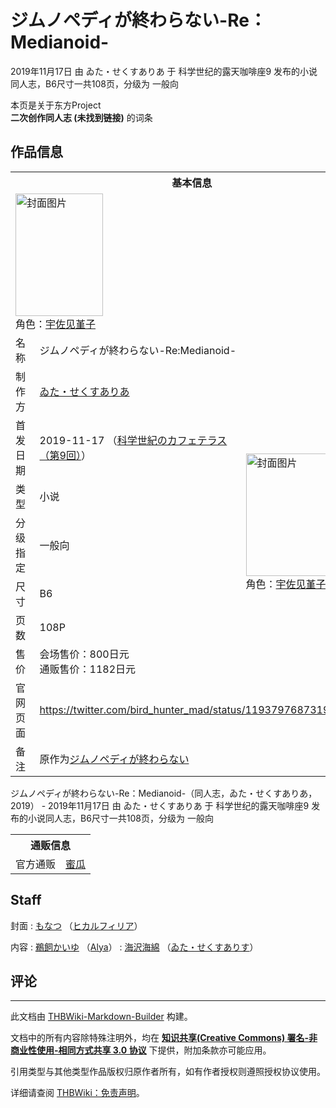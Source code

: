 # ジムノペディが終わらない-Re：Medianoid-

<!-- source html: G:\repos\THBWiki-Markdown-Builder\THBWikiMarkdown\Temp\main\6\62\ns0%3A%E3%82%B8%E3%83%A0%E3%83%8E%E3%83%9A%E3%83%87%E3%82%A3%E3%81%8C%E7%B5%82%E3%82%8F%E3%82%89%E3%81%AA%E3%81%84-Re%EF%BC%9AMedianoid-.html -->

2019年11月17日 由 ゐた・せくすありあ 于 科学世纪的露天咖啡座9 发布的小说同人志，B6尺寸一共108页，分级为 一般向

本页是关于东方Project  
 **二次创作同人志 (未找到链接)** 的词条

## 作品信息

<table><tbody><tr><th colspan="3">基本信息</th></tr><tr><td class="cover-artwork-mobile" colspan="2"><a href="./文件-ジムノペディが終わらない-Re：Medianoid-封面.jpg.md" class="image" title="封面图片"><img alt="封面图片" src="https://upload.thwiki.cc/thumb/c/c7/%E3%82%B8%E3%83%A0%E3%83%8E%E3%83%9A%E3%83%87%E3%82%A3%E3%81%8C%E7%B5%82%E3%82%8F%E3%82%89%E3%81%AA%E3%81%84-Re%EF%BC%9AMedianoid-%E5%B0%81%E9%9D%A2.jpg/140px-%E3%82%B8%E3%83%A0%E3%83%8E%E3%83%9A%E3%83%87%E3%82%A3%E3%81%8C%E7%B5%82%E3%82%8F%E3%82%89%E3%81%AA%E3%81%84-Re%EF%BC%9AMedianoid-%E5%B0%81%E9%9D%A2.jpg" decoding="async" loading="lazy" width="140" height="196" srcset="https://upload.thwiki.cc/thumb/c/c7/%E3%82%B8%E3%83%A0%E3%83%8E%E3%83%9A%E3%83%87%E3%82%A3%E3%81%8C%E7%B5%82%E3%82%8F%E3%82%89%E3%81%AA%E3%81%84-Re%EF%BC%9AMedianoid-%E5%B0%81%E9%9D%A2.jpg/210px-%E3%82%B8%E3%83%A0%E3%83%8E%E3%83%9A%E3%83%87%E3%82%A3%E3%81%8C%E7%B5%82%E3%82%8F%E3%82%89%E3%81%AA%E3%81%84-Re%EF%BC%9AMedianoid-%E5%B0%81%E9%9D%A2.jpg 1.5x, https://upload.thwiki.cc/thumb/c/c7/%E3%82%B8%E3%83%A0%E3%83%8E%E3%83%9A%E3%83%87%E3%82%A3%E3%81%8C%E7%B5%82%E3%82%8F%E3%82%89%E3%81%AA%E3%81%84-Re%EF%BC%9AMedianoid-%E5%B0%81%E9%9D%A2.jpg/280px-%E3%82%B8%E3%83%A0%E3%83%8E%E3%83%9A%E3%83%87%E3%82%A3%E3%81%8C%E7%B5%82%E3%82%8F%E3%82%89%E3%81%AA%E3%81%84-Re%EF%BC%9AMedianoid-%E5%B0%81%E9%9D%A2.jpg 2x" data-file-width="528" data-file-height="740"></a><div class="cover-char">角色：<a href="./宇佐见堇子.md" title="宇佐见堇子">宇佐见堇子</a></div></td>
</tr><tr><td class="label">名称</td><td colspan="2"> ジムノペディが終わらない-Re:Medianoid- </td></tr><tr><td class="label">制作方</td><td><a href="./ゐた・せくすありあ.md" title="ゐた・せくすありあ">ゐた・せくすありあ</a></td><td class="cover-artwork" rowspan="7" style="min-width:196px;"><a href="./文件-ジムノペディが終わらない-Re：Medianoid-封面.jpg.md" class="image" title="封面图片"><img alt="封面图片" src="https://upload.thwiki.cc/thumb/c/c7/%E3%82%B8%E3%83%A0%E3%83%8E%E3%83%9A%E3%83%87%E3%82%A3%E3%81%8C%E7%B5%82%E3%82%8F%E3%82%89%E3%81%AA%E3%81%84-Re%EF%BC%9AMedianoid-%E5%B0%81%E9%9D%A2.jpg/140px-%E3%82%B8%E3%83%A0%E3%83%8E%E3%83%9A%E3%83%87%E3%82%A3%E3%81%8C%E7%B5%82%E3%82%8F%E3%82%89%E3%81%AA%E3%81%84-Re%EF%BC%9AMedianoid-%E5%B0%81%E9%9D%A2.jpg" decoding="async" loading="lazy" width="140" height="196" srcset="https://upload.thwiki.cc/thumb/c/c7/%E3%82%B8%E3%83%A0%E3%83%8E%E3%83%9A%E3%83%87%E3%82%A3%E3%81%8C%E7%B5%82%E3%82%8F%E3%82%89%E3%81%AA%E3%81%84-Re%EF%BC%9AMedianoid-%E5%B0%81%E9%9D%A2.jpg/210px-%E3%82%B8%E3%83%A0%E3%83%8E%E3%83%9A%E3%83%87%E3%82%A3%E3%81%8C%E7%B5%82%E3%82%8F%E3%82%89%E3%81%AA%E3%81%84-Re%EF%BC%9AMedianoid-%E5%B0%81%E9%9D%A2.jpg 1.5x, https://upload.thwiki.cc/thumb/c/c7/%E3%82%B8%E3%83%A0%E3%83%8E%E3%83%9A%E3%83%87%E3%82%A3%E3%81%8C%E7%B5%82%E3%82%8F%E3%82%89%E3%81%AA%E3%81%84-Re%EF%BC%9AMedianoid-%E5%B0%81%E9%9D%A2.jpg/280px-%E3%82%B8%E3%83%A0%E3%83%8E%E3%83%9A%E3%83%87%E3%82%A3%E3%81%8C%E7%B5%82%E3%82%8F%E3%82%89%E3%81%AA%E3%81%84-Re%EF%BC%9AMedianoid-%E5%B0%81%E9%9D%A2.jpg 2x" data-file-width="528" data-file-height="740"></a><div class="cover-char">角色：<a href="./宇佐见堇子.md" title="宇佐见堇子">宇佐见堇子</a></div></td>
</tr><tr><td class="label">首发日期</td><td>2019-11-17&#160;（<a href="/展会作品列表?e=%E7%A7%91%E5%AD%A6%E4%B8%96%E7%BA%AA%E7%9A%84%E9%9C%B2%E5%A4%A9%E5%92%96%E5%95%A1%E5%BA%A7%239">科学世紀のカフェテラス（第9回）</a>）</td></tr><tr><td class="label">类型</td><td>小说</td></tr><tr><td class="label">分级指定</td><td>一般向</td></tr><tr><td class="label">尺寸</td><td>B6</td></tr><tr><td class="label">页数</td><td>108P</td></tr><tr><td class="label">售价</td><td>会场售价：800日元<br>通贩售价：1182日元</td></tr>
<tr><td class="label">官网页面</td><td colspan="2"><a rel="nofollow" class="external free" href="https://twitter.com/bird_hunter_mad/status/1193797687319003136">https://twitter.com/bird_hunter_mad/status/1193797687319003136</a></td></tr><tr><td class="label">备注</td><td colspan="2">原作为<a href="./ジムノペディが終わらない.md" title="ジムノペディが終わらない">ジムノペディが終わらない</a></td></tr></tbody></table>

ジムノペディが終わらない-Re：Medianoid-（同人志，ゐた・せくすありあ，2019） - 2019年11月17日 由 ゐた・せくすありあ 于 科学世纪的露天咖啡座9 发布的小说同人志，B6尺寸一共108页，分级为 一般向

<table><tbody><tr><th colspan="3">通贩信息</th></tr><tr><td class="label">官方通贩</td><td colspan="2"><a rel="nofollow" class="external text" href="https://www.melonbooks.co.jp/detail/detail.php?product_id=583977">蜜瓜</a></td></tr></tbody></table>



## Staff
封面
: [もなつ](./もなつ.md) （[ヒカルフィリア](./ヒカルフィリア.md)）

内容
: [鵜飼かいゆ](./鵜飼かいゆ.md) （[Alya](./Alya.md)）
: [海沢海綿](./海沢海綿.md) （[ゐた・せくすありす](./ゐた・せくすありす.md)）


## 评论




---

此文档由 [THBWiki-Markdown-Builder](https://github.com/Delsin-Yu/THBWiki-Markdown-Builder) 构建。

文档中的所有内容除特殊注明外，均在 [**知识共享(Creative Commons) 署名-非商业性使用-相同方式共享 3.0 协议**](https://creativecommons.org/licenses/by-sa/3.0/deed.zh-hans) 下提供，附加条款亦可能应用。

引用类型与其他类型作品版权归原作者所有，如有作者授权则遵照授权协议使用。

详细请查阅 [THBWiki：免责声明](https://thbwiki.cc/THBWiki:%E5%85%8D%E8%B4%A3%E5%A3%B0%E6%98%8E)。

